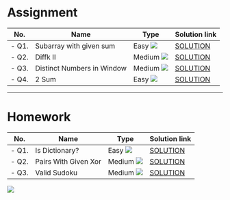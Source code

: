 # Assignment

| No.   | Name                       | Type                                                          | Solution link                                                                    |
|-------|----------------------------|---------------------------------------------------------------|----------------------------------------------------------------------------------|
| - Q1. | Subarray with given sum    | Easy   [![](https://img.shields.io/badge/-EASY-green)]()      | [SOLUTION](src/main/java/com/scaler/dsa/assignment/Subarraywithgivensum.java)    |
| - Q2. | Diffk II                   | Medium   [![](https://img.shields.io/badge/-MEDIUM-yellow)]() | [SOLUTION](src/main/java/com/scaler/dsa/assignment/DiffkII.java)                 |
| - Q3. | Distinct Numbers in Window | Medium   [![](https://img.shields.io/badge/-MEDIUM-yellow)]() | [SOLUTION](src/main/java/com/scaler/dsa/assignment/DistinctNumbersinWindow.java) |
| - Q4. | 2 Sum                      | Easy   [![](https://img.shields.io/badge/-EASY-green)]()      | [SOLUTION](src/main/java/com/scaler/dsa/assignment/TwoSum.java)                  |

*** 

# Homework

| No.   | Name                 | Type                                                          | Solution link                                                            |
|-------|----------------------|---------------------------------------------------------------|--------------------------------------------------------------------------|
| - Q1. | Is Dictionary?       | Easy   [![](https://img.shields.io/badge/-EASY-green)]()      | [SOLUTION](src/main/java/com/scaler/dsa/homework/IsDictionary.java)      |
| - Q2. | Pairs With Given Xor | Medium   [![](https://img.shields.io/badge/-MEDIUM-yellow)]() | [SOLUTION](src/main/java/com/scaler/dsa/homework/PairsWithGivenXor.java) |
| - Q3. | Valid Sudoku         | Medium   [![](https://img.shields.io/badge/-MEDIUM-yellow)]() | [SOLUTION](src/main/java/com/scaler/dsa/homework/ValidSudoku.java)       |

[![](https://img.shields.io/badge/github-blue?style=for-the-badge)](https://github.com/pashmash372)
